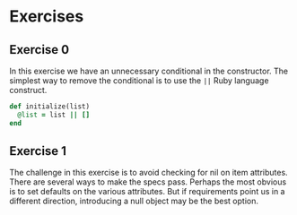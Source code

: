 Exercises
=========

Exercise 0
----------

In this exercise we have an unnecessary conditional in the constructor. The
simplest way to remove the conditional is to use the `||` Ruby language construct.

```ruby
def initialize(list)
  @list = list || []
end
```

Exercise 1
----------

The challenge in this exercise is to avoid checking for nil on item attributes.
There are several ways to make the specs pass. Perhaps the most obvious is to
set defaults on the various attributes. But if requirements point us in a
different direction, introducing a null object may be the best option.
